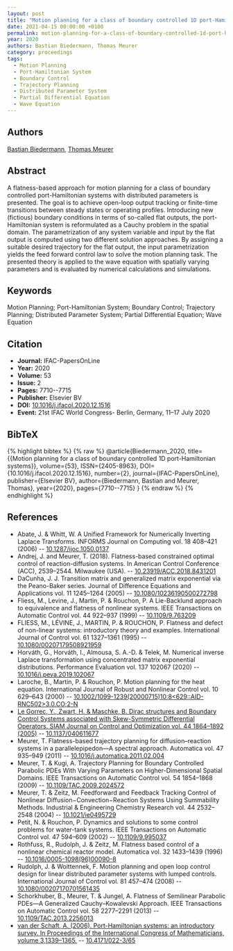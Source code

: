 ```yaml
---
layout: post
title: "Motion planning for a class of boundary controlled 1D port-Hamiltonian systems"
date: 2021-04-15 00:00:00 +0100
permalink: motion-planning-for-a-class-of-boundary-controlled-1d-port-hamiltonian-systems
year: 2020
authors: Bastian Biedermann, Thomas Meurer
category: proceedings
tags:
  - Motion Planning
  - Port-Hamiltonian System
  - Boundary Control
  - Trajectory Planning
  - Distributed Parameter System
  - Partial Differential Equation
  - Wave Equation
---
```

 
## Authors
[Bastian Biedermann](authors/bastian_biedermann), [Thomas Meurer](authors/thomas_meurer)
 
## Abstract
A flatness-based approach for motion planning for a class of boundary controlled port-Hamiltonian systems with distributed parameters is presented. The goal is to achieve open-loop output tracking or finite-time transitions between steady states or operating profiles. Introducing new (fictious) boundary conditions in terms of so-called flat outputs, the port-Hamiltonian system is reformulated as a Cauchy problem in the spatial domain. The parametrization of any system variable and input by the flat output is computed using two different solution approaches. By assigning a suitable desired trajectory for the flat output, the input parametrization yields the feed forward control law to solve the motion planning task. The presented theory is applied to the wave equation with spatially varying parameters and is evaluated by numerical calculations and simulations.
 
## Keywords
Motion Planning; Port-Hamiltonian System; Boundary Control; Trajectory Planning; Distributed Parameter System; Partial Differential Equation; Wave Equation
 
## Citation
- **Journal:** IFAC-PapersOnLine
- **Year:** 2020
- **Volume:** 53
- **Issue:** 2
- **Pages:** 7710--7715
- **Publisher:** Elsevier BV
- **DOI:** [10.1016/j.ifacol.2020.12.1516](https://doi.org/10.1016/j.ifacol.2020.12.1516)
- **Event:** 21st IFAC World Congress- Berlin, Germany, 11–17 July 2020
 
## BibTeX
{% highlight bibtex %}
{% raw %}
@article{Biedermann_2020,
  title={{Motion planning for a class of boundary controlled 1D port-Hamiltonian systems}},
  volume={53},
  ISSN={2405-8963},
  DOI={10.1016/j.ifacol.2020.12.1516},
  number={2},
  journal={IFAC-PapersOnLine},
  publisher={Elsevier BV},
  author={Biedermann, Bastian and Meurer, Thomas},
  year={2020},
  pages={7710--7715}
}
{% endraw %}
{% endhighlight %}
 
## References
- Abate, J. & Whitt, W. A Unified Framework for Numerically Inverting Laplace Transforms. INFORMS Journal on Computing vol. 18 408–421 (2006) -- [10.1287/ijoc.1050.0137](https://doi.org/10.1287/ijoc.1050.0137)
- Andrej, J. and Meurer, T. (2018). Flatness-based constrained optimal control of reaction-diffusion systems. In American Control Conference (ACC), 2539–2544. Milwaukee (USA). -- [10.23919/ACC.2018.8431201](https://doi.org/10.23919/ACC.2018.8431201)
- DaCunha, J. J. Transition matrix and generalized matrix exponential via the Peano-Baker series. Journal of Difference Equations and Applications vol. 11 1245–1264 (2005) -- [10.1080/10236190500272798](https://doi.org/10.1080/10236190500272798)
- Fliess, M., Levine, J., Martin, P. & Rouchon, P. A Lie-Backlund approach to equivalence and flatness of nonlinear systems. IEEE Transactions on Automatic Control vol. 44 922–937 (1999) -- [10.1109/9.763209](https://doi.org/10.1109/9.763209)
- FLIESS, M., LÉVINE, J., MARTIN, P. & ROUCHON, P. Flatness and defect of non-linear systems: introductory theory and examples. International Journal of Control vol. 61 1327–1361 (1995) -- [10.1080/00207179508921959](https://doi.org/10.1080/00207179508921959)
- Horváth, G., Horváth, I., Almousa, S. A.-D. & Telek, M. Numerical inverse Laplace transformation using concentrated matrix exponential distributions. Performance Evaluation vol. 137 102067 (2020) -- [10.1016/j.peva.2019.102067](https://doi.org/10.1016/j.peva.2019.102067)
- Laroche, B., Martin, P. & Rouchon, P. Motion planning for the heat equation. International Journal of Robust and Nonlinear Control vol. 10 629–643 (2000) -- [10.1002/1099-1239(20000715)10:8<629::AID-RNC502>3.0.CO;2-N](https://doi.org/10.1002/1099-1239(20000715)10:8<629::AID-RNC502>3.0.CO;2-N)
- [Le Gorrec, Y., Zwart, H. & Maschke, B. Dirac structures and Boundary Control Systems associated with Skew-Symmetric Differential Operators. SIAM Journal on Control and Optimization vol. 44 1864–1892 (2005)](dirac-structures-and-boundary-control-systems-associated-with-skew-symmetric-differential-operators) -- [10.1137/040611677](https://doi.org/10.1137/040611677)
- Meurer, T. Flatness-based trajectory planning for diffusion–reaction systems in a parallelepipedon—A spectral approach. Automatica vol. 47 935–949 (2011) -- [10.1016/j.automatica.2011.02.004](https://doi.org/10.1016/j.automatica.2011.02.004)
- Meurer, T. & Kugi, A. Trajectory Planning for Boundary Controlled Parabolic PDEs With Varying Parameters on Higher-Dimensional Spatial Domains. IEEE Transactions on Automatic Control vol. 54 1854–1868 (2009) -- [10.1109/TAC.2009.2024572](https://doi.org/10.1109/TAC.2009.2024572)
- Meurer, T. & Zeitz, M. Feedforward and Feedback Tracking Control of Nonlinear Diffusion−Convection−Reaction Systems Using Summability Methods. Industrial &amp; Engineering Chemistry Research vol. 44 2532–2548 (2004) -- [10.1021/ie0495729](https://doi.org/10.1021/ie0495729)
- Petit, N. & Rouchon, P. Dynamics and solutions to some control problems for water-tank systems. IEEE Transactions on Automatic Control vol. 47 594–609 (2002) -- [10.1109/9.995037](https://doi.org/10.1109/9.995037)
- Rothfuss, R., Rudolph, J. & Zeitz, M. Flatness based control of a nonlinear chemical reactor model. Automatica vol. 32 1433–1439 (1996) -- [10.1016/0005-1098(96)00090-8](https://doi.org/10.1016/0005-1098(96)00090-8)
- Rudolph, J. & Woittennek, F. Motion planning and open loop control design for linear distributed parameter systems with lumped controls. International Journal of Control vol. 81 457–474 (2008) -- [10.1080/00207170701561435](https://doi.org/10.1080/00207170701561435)
- Schorkhuber, B., Meurer, T. & Jungel, A. Flatness of Semilinear Parabolic PDEs—A Generalized Cauchy–Kowalevski Approach. IEEE Transactions on Automatic Control vol. 58 2277–2291 (2013) -- [10.1109/TAC.2013.2256013](https://doi.org/10.1109/TAC.2013.2256013)
- [van der Schaft, A. (2006). Port-Hamiltonian systems: an introductory survey. In Proceedings of the International Congress of Mathematicians, volume 3,1339–1365.](port-hamiltonian-systems-an-introductory-survey) -- [10.4171/022-3/65](https://doi.org/10.4171/022-3/65)

